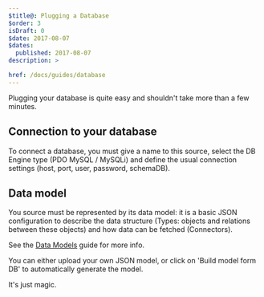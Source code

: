 ```yaml
---
$title@: Plugging a Database
$order: 3
isDraft: 0
$date: 2017-08-07
$dates:
  published: 2017-08-07
description: >

href: /docs/guides/database
---
```

Plugging your database is quite easy and shouldn't take more than a few minutes.

## Connection to your database

To connect a database, you must give a name to this source, select the DB Engine type (PDO MySQL / MySQLi) and define the usual connection settings (host, port, user, password, schemaDB).

## Data model

You source must be represented by its data model: it is a basic JSON configuration to describe the data structure (Types: objects and relations between these objects) and how data can be fetched (Connectors).

See the [Data Models](/docs/guides/datamodels) guide for more info.

You can either upload your own JSON model, or click on 'Build model form DB' to automatically generate the model.

It's just magic.
